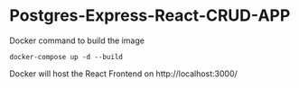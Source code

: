 # Postgres-Express-React-CRUD-APP

Docker command to build the image
```
docker-compose up -d --build 
```


Docker will host the React Frontend on http://localhost:3000/
